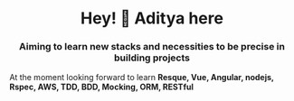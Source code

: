 <h1 align="center">Hey! 👋 Aditya here</h1>
<h3 align="center">Aiming to learn new stacks and necessities to be precise in building projects</h3>

At the moment looking forward to learn **Resque, Vue, Angular, nodejs, Rspec, AWS, TDD, BDD, Mocking, ORM, RESTful**

